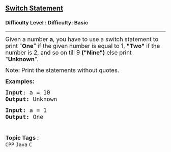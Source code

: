 <h2><a href="https://www.geeksforgeeks.org/problems/switch-statement--150234/1?page=1&difficulty=Basic&status=unsolved,attempted&sortBy=accuracy">Switch Statement</a></h2><h3>Difficulty Level : Difficulty: Basic</h3><hr><div class="problems_problem_content__Xm_eO"><p><span style="font-size: 18px;">Given a number <strong>a</strong>, you have to use a switch statement to print "<strong>One</strong>" if the given number is equal to 1, <strong>"Two"</strong> if the number is 2, and so on till 9 <strong>("Nine")</strong> else print "<strong>Unknown</strong>".</span></p>
<p><span style="font-size: 18px;">Note: Print the statements without quotes.</span></p>
<p><span style="font-size: 18px;"><strong>Examples:</strong></span></p>
<pre><span style="font-size: 18px;"><strong>Input</strong>: a = 10
<strong>Output:</strong> Unknown</span></pre>
<pre><span style="font-size: 18px;"><strong>Input: </strong>a = 1
<strong>Output: </strong>One</span></pre></div><br><p><span style=font-size:18px><strong>Topic Tags : </strong><br><code>CPP</code>&nbsp;<code>Java</code>&nbsp;<code>C</code>&nbsp;